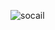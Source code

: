 ![socail](https://user-images.githubusercontent.com/91202568/235329499-c9f940ee-a16c-4da1-8920-b894e018c8c6.png)
